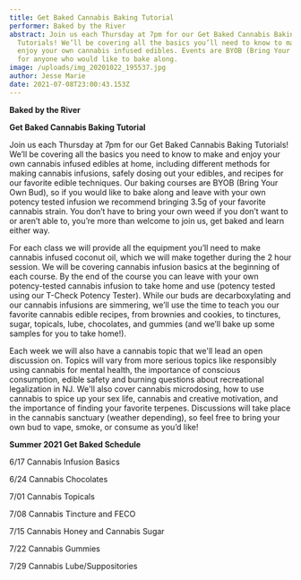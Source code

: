 ```yaml
---
title: Get Baked Cannabis Baking Tutorial
performer: Baked by the River
abstract: Join us each Thursday at 7pm for our Get Baked Cannabis Baking
  Tutorials! We’ll be covering all the basics you’ll need to know to make and
  enjoy your own cannabis infused edibles. Events are BYOB (Bring Your Own Bud)
  for anyone who would like to bake along.
image: /uploads/img_20201022_195537.jpg
author: Jesse Marie
date: 2021-07-08T23:00:43.153Z
---
```

**Baked by the River**

**Get Baked Cannabis Baking Tutorial**

Join us each Thursday at 7pm for our Get Baked Cannabis Baking Tutorials! We’ll be covering all the basics you need to know to make and enjoy your own cannabis infused edibles at home, including different methods for making cannabis infusions, safely dosing out your edibles, and recipes for our favorite edible techniques. Our baking courses are BYOB (Bring Your Own Bud), so if you would like to bake along and leave with your own potency tested infusion we recommend bringing 3.5g of your favorite cannabis strain. You don’t have to bring your own weed if you don’t want to or aren’t able to, you’re more than welcome to join us, get baked and learn either way.

For each class we will provide all the equipment you’ll need to make cannabis infused coconut oil, which we will make together during the 2 hour session. We will be covering cannabis infusion basics at the beginning of each course. By the end of the course you can leave with your own potency-tested cannabis infusion to take home and use (potency tested using our T-Check Potency Tester).  While our buds are decarboxylating and our cannabis infusions are simmering, we’ll use the time to teach you our favorite cannabis edible recipes, from brownies and cookies, to tinctures, sugar, topicals, lube, chocolates, and gummies (and we’ll bake up some samples for you to take home!). 

Each week we will also have a cannabis topic that we'll lead an open discussion on. Topics will vary from more serious topics like responsibly using cannabis for mental health, the importance of conscious consumption, edible safety and burning questions about recreational legalization in NJ. We'll also cover cannabis microdosing, how to use cannabis to spice up your sex life, cannabis and creative motivation, and the importance of finding your favorite terpenes. Discussions will take place in the cannabis sanctuary (weather depending), so feel free to bring your own bud to vape, smoke, or consume as you’d like!

**Summer 2021 Get Baked Schedule**

6/17 Cannabis Infusion Basics

6/24 Cannabis Chocolates

7/01 Cannabis Topicals

7/08 Cannabis Tincture and FECO

7/15 Cannabis Honey and Cannabis Sugar

7/22 Cannabis Gummies

7/29 Cannabis Lube/Suppositories